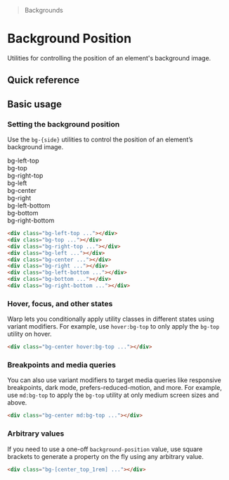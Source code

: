 > Backgrounds

# Background Position

Utilities for controlling the position of an element's background image.

## Quick reference

<qr-table />

## Basic usage

### Setting the background position
Use the `bg-{side}` utilities to control the position of an element’s background image.

<container>
  <div class="flex sm:grid sm:grid-cols-3 sm:gap-24 sm:justify-around">
    <div class="flex flex-col justify-self-center place-items-center">
      <div class="pb-8 pd-font-mono">bg-left-top</div>
      <div class="h-128 w-128 rounded-8 bg-top-left bg-[url(/50s-scientists.jpg)]" style="background-size:300%"></div>
    </div>
    <div class="flex flex-col justify-self-center place-items-center">
      <div class="pb-8 pd-font-mono">bg-top</div>
      <div class="h-128 w-128 rounded-8 bg-top bg-[url(/50s-scientists.jpg)]" style="background-size:300%"></div>
    </div>
    <div class="flex flex-col justify-self-center place-items-center">
      <div class="pb-8 pd-font-mono">bg-right-top</div>
      <div class="h-128 w-128 rounded-8 bg-top-right bg-[url(/50s-scientists.jpg)]" style="background-size:300%"></div>
    </div>
    <div class="flex flex-col justify-self-center place-items-center">
      <div class="pb-8 pd-font-mono">bg-left</div>
      <div class="h-128 w-128 rounded-8 bg-left bg-auto bg-[url(/50s-scientists.jpg)]" style="background-size:300%"></div>
    </div>
    <div class="flex flex-col justify-self-center place-items-center">
      <div class="pb-8 pd-font-mono">bg-center</div>
      <div class="h-128 w-128 rounded-8 bg-center bg-auto bg-[url(/50s-scientists.jpg)]" style="background-size:300%"></div>
    </div>
    <div class="flex flex-col justify-self-center place-items-center">
      <div class="pb-8 pd-font-mono">bg-right</div>
      <div class="h-128 w-128 rounded-8 bg-right bg-auto bg-[url(/50s-scientists.jpg)]" style="background-size:300%"></div>
    </div>
    <div class="flex flex-col justify-self-center place-items-center">
      <div class="pb-8 pd-font-mono">bg-left-bottom</div>
      <div class="h-128 w-128 rounded-8 bg-bottom-left bg-auto bg-[url(/50s-scientists.jpg)]" style="background-size:300%"></div>
    </div>
    <div class="flex flex-col justify-self-center place-items-center">
      <div class="pb-8 pd-font-mono">bg-bottom</div>
      <div class="h-128 w-128 rounded-8 bg-bottom bg-auto bg-[url(/50s-scientists.jpg)]" style="background-size:300%"></div>
    </div>
    <div class="flex flex-col justify-self-center place-items-center">
      <div class="pb-8 pd-font-mono">bg-right-bottom</div>
      <div class="h-128 w-128 rounded-8 bg-bottom-right bg-auto bg-[url(/50s-scientists.jpg)]" style="background-size:300%"></div>
    </div>
  </div>
</container>

```html
<div class="bg-left-top ..."></div>
<div class="bg-top ..."></div>
<div class="bg-right-top ..."></div>
<div class="bg-left ..."></div>
<div class="bg-center ..."></div>
<div class="bg-right ..."></div>
<div class="bg-left-bottom ..."></div>
<div class="bg-bottom ..."></div>
<div class="bg-right-bottom ..."></div>
```

### Hover, focus, and other states
Warp lets you conditionally apply utility classes in different states using variant modifiers. For example, use `hover:bg-top` to only apply the `bg-top` utility on hover.

```html
<div class="bg-center hover:bg-top ..."></div>
```

### Breakpoints and media queries
You can also use variant modifiers to target media queries like responsive breakpoints, dark mode, prefers-reduced-motion, and more. For example, use `md:bg-top` to apply the `bg-top` utility at only medium screen sizes and above.

```html
<div class="bg-center md:bg-top ..."></div>
```

### Arbitrary values
If you need to use a one-off `background-position` value, use square brackets to generate a property on the fly using any arbitrary value.

```html
<div class="bg-[center_top_1rem] ..."></div>
```
